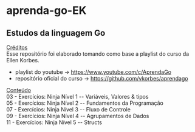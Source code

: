 # aprenda-go-EK

## Estudos da linguagem Go

<u> Créditos </u><br>
Esse repositório foi elaborado tomando como base a playlist do curso da Ellen Korbes. <br>
- playlist do youtube -> https://www.youtube.com/c/AprendaGo
- repositório oficial do curso -> https://github.com/vkorbes/aprendago

<u> Conteúdo </u><br>
03 - Exercícios: Ninja Nível 1 -- Variáveis, Valores & tipos<br>
05 - Exercícios: Ninja Nível 2 -- Fundamentos da Programação<br>
07 - Exercícios: Ninja Nível 3 -- Fluxo de Controle<br>
09 - Exercícios: Ninja Nível 4 -- Agrupamentos de Dados<br>
11 - Exercícios: Ninja Nível 5 -- Structs<br> 
<!-- 13 - Exercícios: Ninja Nível 6 -- Funções<br>
15 - Exercícios: Ninja Nível 7 -- Ponteiros<br>
17 - Exercícios: Ninja Nível 8 -- Aplicação<br>
20 - Exercícios: Ninja Nível 9 -- Concorrência<br>
22 - Exercícios: Ninja Nível 10 -- Canais<br>
24 - Exercícios: Ninja Nível 11 -- Tratamento de Erros<br>
26 - Exercícios: Ninja Nível 12 -- Escrevendo Documentação<br>
28 - Exercícios: Ninja Nível 13 -- Testes & Benchmarking -->
